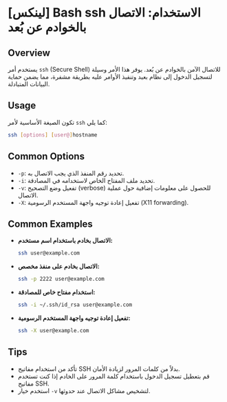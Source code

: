 # [لينكس] Bash ssh الاستخدام: الاتصال بالخوادم عن بُعد

## Overview
يستخدم أمر `ssh` (Secure Shell) للاتصال الآمن بالخوادم عن بُعد. يوفر هذا الأمر وسيلة لتسجيل الدخول إلى نظام بعيد وتنفيذ الأوامر عليه بطريقة مشفرة، مما يضمن حماية البيانات المتبادلة.

## Usage
تكون الصيغة الأساسية لأمر `ssh` كما يلي:

```bash
ssh [options] [user@]hostname
```

## Common Options
- `-p`: تحديد رقم المنفذ الذي يجب الاتصال به.
- `-i`: تحديد ملف المفتاح الخاص لاستخدامه في المصادقة.
- `-v`: تفعيل وضع التصحيح (verbose) للحصول على معلومات إضافية حول عملية الاتصال.
- `-X`: تفعيل إعادة توجيه واجهة المستخدم الرسومية (X11 forwarding).

## Common Examples
- **الاتصال بخادم باستخدام اسم مستخدم:**
  ```bash
  ssh user@example.com
  ```

- **الاتصال بخادم على منفذ مخصص:**
  ```bash
  ssh -p 2222 user@example.com
  ```

- **استخدام مفتاح خاص للمصادقة:**
  ```bash
  ssh -i ~/.ssh/id_rsa user@example.com
  ```

- **تفعيل إعادة توجيه واجهة المستخدم الرسومية:**
  ```bash
  ssh -X user@example.com
  ```

## Tips
- تأكد من استخدام مفاتيح SSH بدلاً من كلمات المرور لزيادة الأمان.
- قم بتعطيل تسجيل الدخول باستخدام كلمة المرور على الخادم إذا كنت تستخدم مفاتيح SSH.
- استخدم خيار `-v` لتشخيص مشاكل الاتصال عند حدوثها.
